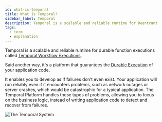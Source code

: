 ```yaml
---
id: what-is-temporal
title: What is Temporal?
sidebar_label: Temporal
description: Temporal is a scalable and reliable runtime for Reentrant Processes called Temporal Workflow Executions.
tags:
  - term
  - explanation
---
```


Temporal is a scalable and reliable runtime for durable function executions called [Temporal Workflow Executions](/concepts/what-is-a-workflow-execution).

Said another way, it's a platform that guarantees the [Durable Execution](/concepts/what-is-durable-execution) of your application code.

It enables you to develop as if failures don't even exist.
Your application will run reliably even if it encounters problems, such as network outages or server crashes, which would be catastrophic for a typical application.
The Temporal Platform handles these types of problems, allowing you to focus on the business logic, instead of writing application code to detect and recover from failures.

![The Temporal System](/diagrams/temporal-system-simple.svg)
